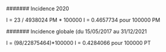 ####### Incidence 2020

I = 23 / 4938024 PM * 100000
I = 0.4657734 pour 100000 PM 

####### Incidence globale (du 15/05/2017 au 31/12/2021

I = (98/22875464)*100000
I = 0.4284066 pour 100000 PT

